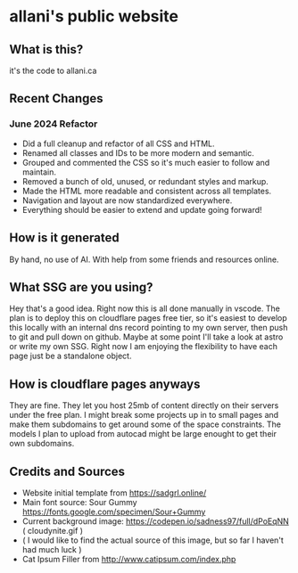 # allani's public website

## What is this?

it's the code to allani.ca 

## Recent Changes

### June 2024 Refactor

- Did a full cleanup and refactor of all CSS and HTML.
- Renamed all classes and IDs to be more modern and semantic.
- Grouped and commented the CSS so it's much easier to follow and maintain.
- Removed a bunch of old, unused, or redundant styles and markup.
- Made the HTML more readable and consistent across all templates.
- Navigation and layout are now standardized everywhere.
- Everything should be easier to extend and update going forward!

## How is it generated

By hand, no use of AI. With help from some friends and resources online.

## What SSG are you using?

Hey that's a good idea. Right now this is all done manually in vscode. The plan is to deploy this on cloudflare pages free tier, so it's easiest to develop this locally with an internal dns record pointing to my own server, then push to git and pull down on github. Maybe at some point I'll take a look at astro or write my own SSG. Right now I am enjoying the flexibility to have each page just be a standalone object.

## How is cloudflare pages anyways

They are fine. They let you host 25mb of content directly on their servers under the free plan. I might break some projects up in to small pages and make them subdomains to get around some of the space constraints. The models I plan to upload from autocad might be large enought to get their own subdomains.

## Credits and Sources

 * Website initial template from https://sadgrl.online/
 * Main font source: Sour Gummy https://fonts.google.com/specimen/Sour+Gummy
 * Current background image: https://codepen.io/sadness97/full/dPoEqNN ( cloudynite.gif )
 * ( I would like to find the actual source of this image, but so far I haven't had much luck )
 * Cat Ipsum Filler from http://www.catipsum.com/index.php